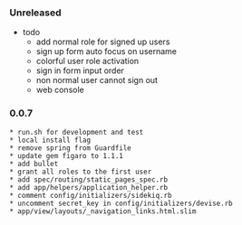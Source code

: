 ### Unreleased
  * todo
    * add normal role for signed up users
    * sign up form auto focus on username
    * colorful user role activation
    * sign in form input order
    * non normal user cannot sign out
    * web console

### 0.0.7
    * run.sh for development and test
    * local install flag
    * remove spring from Guardfile
    * update gem figaro to 1.1.1
    * add bullet
    * grant all roles to the first user
    * add spec/routing/static_pages_spec.rb
    * add app/helpers/application_helper.rb
    * comment config/initializers/sidekiq.rb
    * uncomment secret_key in config/initializers/devise.rb
    * app/view/layouts/_navigation_links.html.slim
